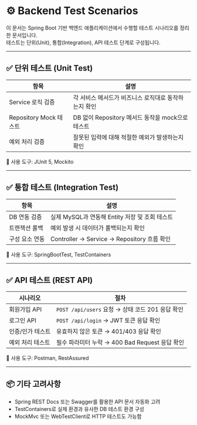 # ⚙️ Backend Test Scenarios

이 문서는 Spring Boot 기반 백엔드 애플리케이션에서 수행할 테스트 시나리오를 정리한 문서입니다.  
테스트는 단위(Unit), 통합(Integration), API 테스트 단계로 구성됩니다.

---

## ✅ 단위 테스트 (Unit Test)

| 항목 | 설명 |
|------|------|
| Service 로직 검증 | 각 서비스 메서드가 비즈니스 로직대로 동작하는지 확인 |
| Repository Mock 테스트 | DB 없이 Repository 메서드 동작을 mock으로 테스트 |
| 예외 처리 검증 | 잘못된 입력에 대해 적절한 예외가 발생하는지 확인 |

📌 사용 도구: JUnit 5, Mockito

---

## ✅ 통합 테스트 (Integration Test)

| 항목 | 설명 |
|------|------|
| DB 연동 검증 | 실제 MySQL과 연동해 Entity 저장 및 조회 테스트 |
| 트랜잭션 롤백 | 예외 발생 시 데이터가 롤백되는지 확인 |
| 구성 요소 연동 | Controller → Service → Repository 흐름 확인 |

📌 사용 도구: SpringBootTest, TestContainers

---

## ✅ API 테스트 (REST API)

| 시나리오 | 절차 |
|----------|------|
| 회원가입 API | `POST /api/users` 요청 → 상태 코드 201 응답 확인 |
| 로그인 API | `POST /api/login` → JWT 토큰 응답 확인 |
| 인증/인가 테스트 | 유효하지 않은 토큰 → 401/403 응답 확인 |
| 예외 처리 테스트 | 필수 파라미터 누락 → 400 Bad Request 응답 확인 |

📌 사용 도구: Postman, RestAssured

---

## 📦 기타 고려사항

- Spring REST Docs 또는 Swagger를 활용한 API 문서 자동화 고려
- TestContainers로 실제 환경과 유사한 DB 테스트 환경 구성
- MockMvc 또는 WebTestClient로 HTTP 테스트도 가능함

